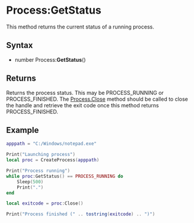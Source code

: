 # Process:GetStatus

This method returns the current status of a running process.

## Syntax 

- number Process:**GetStatus**()

## Returns

Returns the process status. This may be PROCESS_RUNNING or PROCESS_FINISHED. The [Process.Close](Process_Close.md) method should be called to close the handle and retrieve the exit code once this method returns PROCESS_FINISHED.

## Example

```lua
apppath = "C:/Windows/notepad.exe"

Print("Launching process")
local proc = CreateProcess(apppath)

Print("Process running")
while proc:GetStatus() == PROCESS_RUNNING do
    Sleep(500)
    Print(".")
end

local exitcode = proc:Close()

Print("Process finished (" .. tostring(exitcode) .. ")")
```
